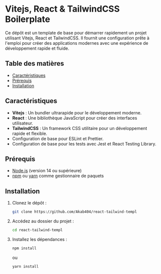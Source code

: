 # Vitejs, React & TailwindCSS Boilerplate

Ce dépôt est un template de base pour démarrer rapidement un projet utilisant Vitejs, React et TailwindCSS. Il fournit une configuration prête à l'emploi pour créer des applications modernes avec une expérience de développement rapide et fluide.

## Table des matières

- [Caractéristiques](#caractéristiques)
- [Prérequis](#prérequis)
- [Installation](#installation)


## Caractéristiques

- **Vitejs** : Un bundler ultrarapide pour le développement moderne.
- **React** : Une bibliothèque JavaScript pour créer des interfaces utilisateur.
- **TailwindCSS** : Un framework CSS utilitaire pour un développement rapide et flexible.
- Configuration de base pour ESLint et Prettier.
- Configuration de base pour les tests avec Jest et React Testing Library.

## Prérequis

- [Node.js](https://nodejs.org/) (version 14 ou supérieure)
- [npm](https://www.npmjs.com/) ou [yarn](https://yarnpkg.com/) comme gestionnaire de paquets

## Installation

1. Clonez le dépôt :

    ```bash
    git clone https://github.com/Akab404/react-tailwind-templ
    ```

2. Accédez au dossier du projet :

    ```bash
    cd react-tailwind-templ
    ```

3. Installez les dépendances :

    ```bash
    npm install
    ```

    ou

    ```bash
    yarn install
    ```
